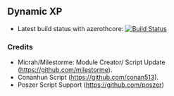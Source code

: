 ## Dynamic XP
- Latest build status with azerothcore: [![Build Status](https://travis-ci.org/azerothcore/mod-dynamic-xp.svg?branch=master)](https://travis-ci.org/milestorme/mod-dynamic-xp)
### Credits
- Micrah/Milestorme: Module Creator/ Script Update (https://github.com/milestorme).
- Conanhun Script (https://github.com/conan513).
- Poszer Script Support (https://github.com/poszer)

